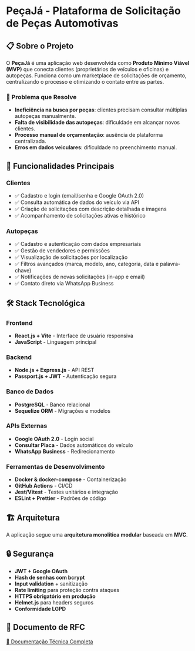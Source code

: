 # PeçaJá - Plataforma de Solicitação de Peças Automotivas

## 📋 Sobre o Projeto
O **PeçaJá** é uma aplicação web desenvolvida como **Produto Mínimo Viável (MVP)** que conecta clientes (proprietários de veículos e oficinas) e autopeças. Funciona como um marketplace de solicitações de orçamento, centralizando o processo e otimizando o contato entre as partes.

### 🎯 Problema que Resolve
- **Ineficiência na busca por peças**: clientes precisam consultar múltiplas autopeças manualmente.  
- **Falta de visibilidade das autopeças**: dificuldade em alcançar novos clientes.  
- **Processo manual de orçamentação**: ausência de plataforma centralizada.  
- **Erros em dados veiculares**: dificuldade no preenchimento manual.  

## 🚀 Funcionalidades Principais

### Clientes
- ✅ Cadastro e login (email/senha e Google OAuth 2.0)  
- ✅ Consulta automática de dados do veículo via API 
- ✅ Criação de solicitações com descrição detalhada e imagens  
- ✅ Acompanhamento de solicitações ativas e histórico  

### Autopeças
- ✅ Cadastro e autenticação com dados empresariais  
- ✅ Gestão de vendedores e permissões  
- ✅ Visualização de solicitações por localização  
- ✅ Filtros avançados (marca, modelo, ano, categoria, data e palavra-chave)  
- ✅ Notificações de novas solicitações (in-app e email)  
- ✅ Contato direto via WhatsApp Business

## 🛠️ Stack Tecnológica

### Frontend
- **React.js + Vite** - Interface de usuário responsiva  
- **JavaScript** - Linguagem principal  

### Backend
- **Node.js + Express.js** - API REST  
- **Passport.js + JWT** - Autenticação segura  

### Banco de Dados
- **PostgreSQL** - Banco relacional  
- **Sequelize ORM** - Migrações e modelos  

### APIs Externas
- **Google OAuth 2.0** - Login social  
- **Consultar Placa** - Dados automáticos do veículo  
- **WhatsApp Business** - Redirecionamento  

### Ferramentas de Desenvolvimento
- **Docker & docker-compose** - Containerização  
- **GitHub Actions** - CI/CD  
- **Jest/Vitest** - Testes unitários e integração  
- **ESLint + Prettier** - Padrões de código  

## 🏗️ Arquitetura

A aplicação segue uma **arquitetura monolítica modular** baseada em **MVC**.  

## 🔒 Segurança
- **JWT + Google OAuth**  
- **Hash de senhas com bcrypt**  
- **Input validation** + sanitização  
- **Rate limiting** para proteção contra ataques  
- **HTTPS obrigatório em produção**  
- **Helmet.js** para headers seguros  
- **Conformidade LGPD**

## 📝 Documento de RFC
[📄 Documentação Técnica Completa](https://github.com/user-attachments/files/22353400/RFC__PecaJa.pdf)
